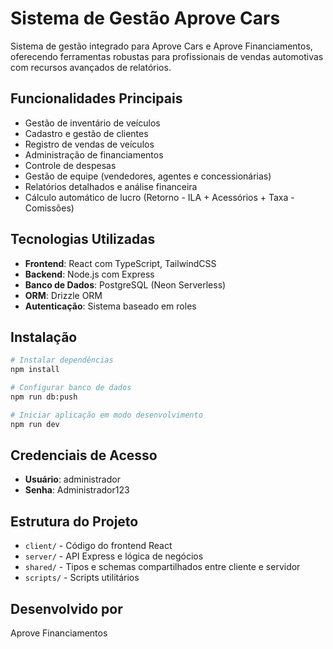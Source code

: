 # Sistema de Gestão Aprove Cars

Sistema de gestão integrado para Aprove Cars e Aprove Financiamentos, oferecendo ferramentas robustas para profissionais de vendas automotivas com recursos avançados de relatórios.

## Funcionalidades Principais

- Gestão de inventário de veículos
- Cadastro e gestão de clientes
- Registro de vendas de veículos
- Administração de financiamentos
- Controle de despesas
- Gestão de equipe (vendedores, agentes e concessionárias)
- Relatórios detalhados e análise financeira
- Cálculo automático de lucro (Retorno - ILA + Acessórios + Taxa - Comissões)

## Tecnologias Utilizadas

- **Frontend**: React com TypeScript, TailwindCSS
- **Backend**: Node.js com Express
- **Banco de Dados**: PostgreSQL (Neon Serverless)
- **ORM**: Drizzle ORM
- **Autenticação**: Sistema baseado em roles

## Instalação

```bash
# Instalar dependências
npm install

# Configurar banco de dados
npm run db:push

# Iniciar aplicação em modo desenvolvimento
npm run dev
```

## Credenciais de Acesso

- **Usuário**: administrador
- **Senha**: Administrador123

## Estrutura do Projeto

- `client/` - Código do frontend React
- `server/` - API Express e lógica de negócios
- `shared/` - Tipos e schemas compartilhados entre cliente e servidor
- `scripts/` - Scripts utilitários

## Desenvolvido por

Aprove Financiamentos